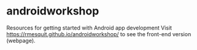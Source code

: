 # androidworkshop
Resources for getting started with Android app development
Visit https://rmesquit.github.io/androidworkshop/ to see the front-end version (webpage).
